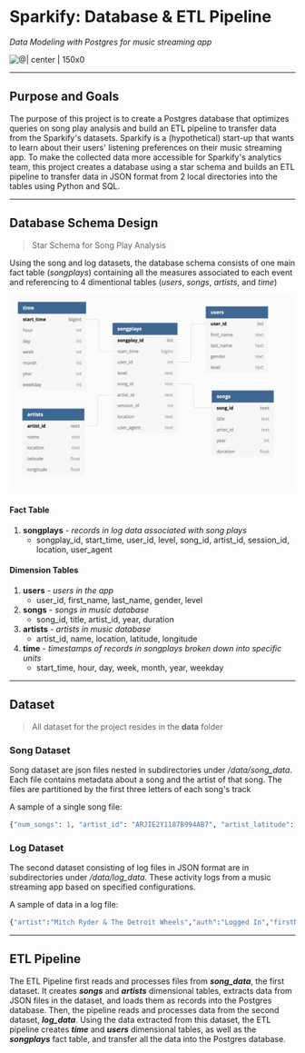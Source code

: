 # Sparkify: Database & ETL Pipeline
*Data Modeling with Postgres for music streaming app*

![@| center | 150x0](https://miro.medium.com/max/1200/1*7AOhGDnRL2eyJMUidCHZEA.jpeg)

---
## Purpose and Goals

The purpose of this project is to create a Postgres database that optimizes queries on song play analysis and build an ETL pipeline to transfer data from the Sparkify's datasets. Sparkify is a (hypothetical) start-up that wants to learn about their users' listening preferences on their music streaming app. To make the collected data more accessible for Sparkify's analytics team, this project creates a database using a star schema and builds an ETL pipeline to transfer data in JSON format from 2 local directories into the tables using Python and SQL.

---
## Database Schema Design
> Star Schema for Song Play Analysis

Using the song and log datasets, the database schema consists of one main fact table (*songplays*) containing all the measures associated to each event and referencing to 4 dimentional tables (*users*, *songs*, *artists*, and *time*)

![@Sparkify Database Schema | center | 100x0](https://raw.githubusercontent.com/evelynle28/Sparkify/master/data-modeling-with-postgres/img/Database%20Schema.png)

#### Fact Table
1. **songplays** - *records in log data associated with song plays*
    - songplay_id, start_time, user_id, level, song_id, artist_id, session_id, location, user_agent

#### Dimension Tables
1. **users** - *users in the app*
    - user_id, first_name, last_name, gender, level
2. **songs** - *songs in music database*
    - song_id, title, artist_id, year, duration
3. **artists** - *artists in music database*
    - artist_id, name, location, latitude, longitude
4. **time** - *timestamps of records in songplays broken down into specific units*
    - start_time, hour, day, week, month, year, weekday

---
## Dataset
> All dataset for the project resides in the **data** folder

### Song Dataset
Song dataset are json files nested in subdirectories under */data/song_data*. Each file contains metadata about a song and the artist of that song. The files are partitioned by the first three letters of each song's track

A sample of a single song file:

```Python
{"num_songs": 1, "artist_id": "ARJIE2Y1187B994AB7", "artist_latitude": null, "artist_longitude": null, "artist_location": "", "artist_name": "Line Renaud", "song_id": "SOUPIRU12A6D4FA1E1", "title": "Der Kleine Dompfaff", "duration": 152.92036, "year": 0}
```

### Log Dataset
The second dataset consisting of log files in JSON format are in subdirectories under */data/log_data*. These activity logs from a music streaming app based on specified configurations.

A sample of data in a log file:
```Python
{"artist":"Mitch Ryder & The Detroit Wheels","auth":"Logged In","firstName":"Tegan","gender":"F","itemInSession":65,"lastName":"Levine","length":205.03465,"level":"paid","location":"Portland-South Portland, ME","method":"PUT","page":"NextSong","registration":1540794356796.0,"sessionId":992,"song":"Jenny Take A Ride (LP Version)","status":200,"ts":1543363215796,"userAgent":"\"Mozilla\/5.0 (Macintosh; Intel Mac OS X 10_9_4) AppleWebKit\/537.36 (KHTML, like Gecko) Chrome\/36.0.1985.143 Safari\/537.36\"","userId":"80"}
```

---
## ETL Pipeline

The ETL Pipeline first reads and processes files from ***song_data***, the first dataset. It creates ***songs*** and ***artists*** dimensional tables, extracts data from JSON files in the dataset, and loads them as records into the Postgres database. Then, the pipeline reads and processes data from the second dataset, ***log_data***. Using the data extracted from this dataset, the ETL pipeline creates ***time*** and ***users*** dimensional tables, as well as the ***songplays*** fact table, and transfer all the data into the Postgres database.
